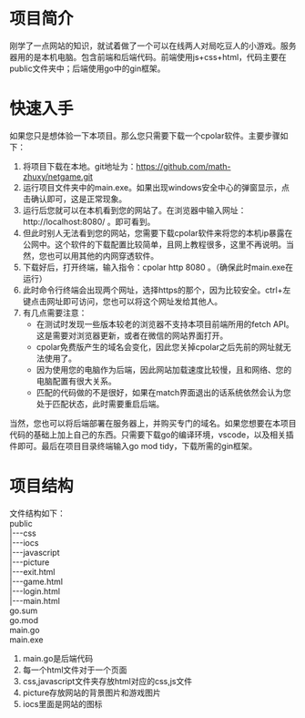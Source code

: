 # 项目简介
刚学了一点网站的知识，就试着做了一个可以在线两人对局吃豆人的小游戏。服务器用的是本机电脑。包含前端和后端代码。前端使用js+css+html，代码主要在public文件夹中；后端使用go中的gin框架。
# 快速入手
如果您只是想体验一下本项目。那么您只需要下载一个cpolar软件。主要步骤如下：
1. 将项目下载在本地。git地址为：https://github.com/math-zhuxy/netgame.git
2. 运行项目文件夹中的main.exe。如果出现windows安全中心的弹窗显示，点击确认即可，这是正常现象。
3. 运行后您就可以在本机看到您的网站了。在浏览器中输入网址：http://localhost:8080/ 。即可看到。
4. 但此时别人无法看到您的网站，您需要下载cpolar软件来将您的本机ip暴露在公网中。这个软件的下载配置比较简单，且网上教程很多，这里不再说明。当然，您也可以用其他的内网穿透软件。
5. 下载好后，打开终端，输入指令：cpolar http 8080 。（确保此时main.exe在运行）
6. 此时命令行终端会出现两个网址，选择https的那个，因为比较安全。ctrl+左键点击网址即可访问，您也可以将这个网址发给其他人。
7. 有几点需要注意：
   - 在测试时发现一些版本较老的浏览器不支持本项目前端所用的fetch API。这是需要对浏览器更新，或者在微信的网站界面打开。
   - cpolar免费版产生的域名会变化，因此您关掉cpolar之后先前的网址就无法使用了。
   - 因为使用您的电脑作为后端，因此网站加载速度比较慢，且和网络、您的电脑配置有很大关系。
   - 匹配的代码做的不是很好，如果在match界面退出的话系统依然会认为您处于匹配状态，此时需要重启后端。

当然，您也可以将后端部署在服务器上，并购买专门的域名。如果您想要在本项目代码的基础上加上自己的东西。只需要下载go的编译环境，vscode，以及相关插件即可。最后在项目目录终端输入go mod tidy，下载所需的gin框架。
# 项目结构
文件结构如下：<br>
public <br>
  |---css <br>
  |---iocs <br>
  |---javascript <br>
  |---picture <br>
  |---exit.html <br>
  |---game.html <br>
  |---login.html <br>
  |---main.html <br>
go.sum <br>
go.mod <br>
main.go <br>
main.exe <br>
1. main.go是后端代码
2. 每一个html文件对于一个页面
3. css,javascript文件夹存放html对应的css,js文件
4. picture存放网站的背景图片和游戏图片
5. iocs里面是网站的图标
